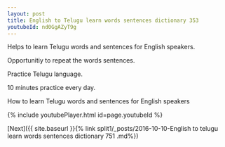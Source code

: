 ```yaml
---
layout: post
title: English to Telugu learn words sentences dictionary 353 
youtubeId: nd0GgAZyT9g
---
```

 
 
Helps to learn Telugu words and sentences for English speakers.

Opportunitiy to repeat the words sentences. 

Practice Telugu language. 
 
10 minutes practice every day. 
 
How to learn Telugu words and sentences for English speakers 
 
{% include youtubePlayer.html id=page.youtubeId %}
 
 
[Next]({{ site.baseurl }}{% link  split1/_posts/2016-10-10-English to telugu learn words sentences dictionary 751 .md%})
 
